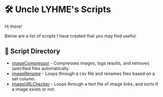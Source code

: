 # 🛠️ Uncle LYHME's Scripts
Hi there!

Below are a list of scripts I have created that you may find useful.

## 📜 Script Directory
- [imageCompressor]() - Compresses images, logs results, and removes specified files automatically.
- [imageRename]() - Loops through a csv file and renames files based on a set column.
- [imageURLChecker]() - Loops through a text file of image links, and sorts if a image exists or not.
